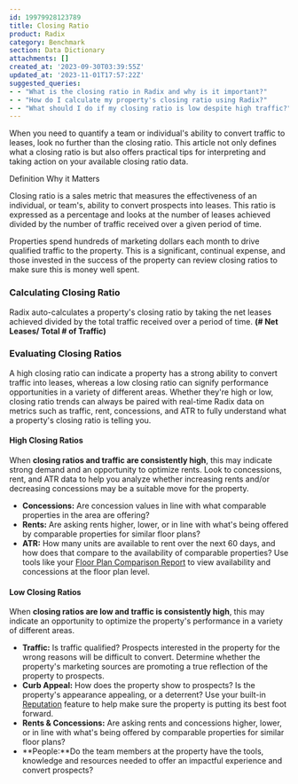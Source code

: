 ```yaml
---
id: 19979928123789
title: Closing Ratio
product: Radix
category: Benchmark
section: Data Dictionary
attachments: []
created_at: '2023-09-30T03:39:55Z'
updated_at: '2023-11-01T17:57:22Z'
suggested_queries:
- - "What is the closing ratio in Radix and why is it important?"
- - "How do I calculate my property's closing ratio using Radix?"
- - "What should I do if my closing ratio is low despite high traffic?"
---
```

When you need to quantify a team or individual's ability to convert traffic to leases, look no further than the closing ratio. This article not only defines what a closing ratio is but also offers practical tips for interpreting and taking action on your available closing ratio data.

Definition Why it Matters

Closing ratio is a sales metric that measures the effectiveness of an individual, or team's, ability to convert prospects into leases. This ratio is expressed as a percentage and looks at the number of leases achieved divided by the number of traffic received over a given period of time.

Properties spend hundreds of marketing dollars each month to drive qualified traffic to the property. This is a significant, continual expense, and those invested in the success of the property can review closing ratios to make sure this is money well spent.

### Calculating Closing Ratio

Radix auto-calculates a property's closing ratio by taking the net leases achieved divided by the total traffic received over a period of time. **(# Net Leases/ Total # of Traffic)**

### Evaluating Closing Ratios

A high closing ratio can indicate a property has a strong ability to convert traffic into leases, whereas a low closing ratio can signify performance opportunities in a variety of different areas. Whether they're high or low, closing ratio trends can always be paired with real-time Radix data on metrics such as traffic, rent, concessions, and ATR to fully understand what a property's closing ratio is telling you.

#### High Closing Ratios

When **closing ratios and traffic are consistently high**, this may indicate strong demand and an opportunity to optimize rents. Look to concessions, rent, and ATR data to help you analyze whether increasing rents and/or decreasing concessions may be a suitable move for the property.

* **Concessions:** Are concession values in line with what comparable properties in the area are offering?
* **Rents:** Are asking rents higher, lower, or in line with what's being offered by comparable properties for similar floor plans?
* **ATR:** How many units are available to rent over the next 60 days, and how does that compare to the availability of comparable properties? Use tools like your [Floor Plan Comparison Report](https://help.radix.com/hc/en-us/articles/15100961400845) to view availability and concessions at the floor plan level.

#### Low Closing Ratios

When **closing ratios are low and traffic is consistently high**, this may indicate an opportunity to optimize the property's performance in a variety of different areas.

* **Traffic:** Is traffic qualified? Prospects interested in the property for the wrong reasons will be difficult to convert. Determine whether the property's marketing sources are promoting a true reflection of the property to prospects.
* **Curb Appeal:** How does the property show to prospects? Is the property's appearance appealing, or a deterrent? Use your built-in [Reputation](https://help.radix.com/hc/en-us/articles/9060154685965) feature to help make sure the property is putting its best foot forward.
* **Rents & Concessions:** Are asking rents and concessions higher, lower, or in line with what's being offered by comparable properties for similar floor plans?
* **People:**Do the team members at the property have the tools, knowledge and resources needed to offer an impactful experience and convert prospects?